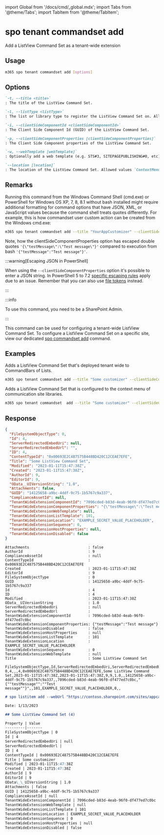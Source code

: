 <!-- DISCLAIMER: All secrets, passwords, and sensitive values in this document are examples only and not real credentials. -->
import Global from '/docs/cmd/_global.mdx';
import Tabs from '@theme/Tabs';
import TabItem from '@theme/TabItem';

# spo tenant commandset add

Add a ListView Command Set as a tenant-wide extension

## Usage

```sh
m365 spo tenant commandset add [options]
```

## Options

```md definition-list
`-t, --title <title>`
: The title of the ListView Command Set.

`-l, --listType <listType>`
: The list or library type to register the ListView Command Set on. Allowed values `List` or `Library`.

`-i, --clientSideComponentId <clientSideComponentId>`
: The Client Side Component Id (GUID) of the ListView Command Set.

`-p, --clientSideComponentProperties [clientSideComponentProperties]`
: The Client Side Component properties of the ListView Command Set.

`-w, --webTemplate [webTemplate]`
: Optionally add a web template (e.g. STS#3, SITEPAGEPUBLISHING#0, etc) as a filter for what kind of sites the ListView Command Set is registered on.

`--location [location]`
: The location of the ListView Command Set. Allowed values `ContextMenu`, `CommandBar` or `Both`. Defaults to `CommandBar`.
```

<Global />

## Remarks

Running this command from the Windows Command Shell (cmd.exe) or PowerShell for Windows OS XP, 7, 8, 8.1 without bash installed might require additional formatting for command options that have JSON, XML, or JavaScript values because the command shell treats quotes differently. For example, this is how commandset user custom action can be created from the Windows cmd.exe:

```sh
m365 spo tenant commandset add --title "YourAppCustomizer" --clientSideComponentId b41916e7-e69d-467f-b37f-ff8ecf8f99f2 --clientSideComponentProperties '{\"testMessage\":\"Test message\"}'
```

Note, how the clientSideComponentProperties option has escaped double quotes `'{\"testMessage\":\"Test message\"}'` compared to execution from bash `'{"testMessage":"Test message"}'`.

:::warning[Escaping JSON in PowerShell]

When using the `--clientSideComponentProperties` option it's possible to enter a JSON string. In PowerShell 5 to 7.2 [specific escaping rules](./../../../user-guide/using-cli.mdx#escaping-double-quotes-in-powershell) apply due to an issue. Remember that you can also use [file tokens](./../../../user-guide/using-cli.mdx#EXAMPLE_SECRET_VALUE_PLACEHOLDER) instead.

:::

:::info

To use this command, you need to be a SharePoint Admin.

:::

This command can be used for configuring a tenant-wide ListView Command Set. To configure a ListView Command Set on a specific site, view our dedicated [spo commandset add](../commandset/commandset-add.mdx) command.

## Examples

Adds a ListView Command Set that's deployed tenant wide to CommandBars of Lists.

```sh
m365 spo tenant commandset add --title "Some customizer" --clientSideComponentId  799883f5-7962-4384-a10a-105adaec6ffc --listType List
```

Adds a ListView Command Set that is configured to the context menu of communication site libraries.

```sh
m365 spo tenant commandset  add --title "Some customizer" --clientSideComponentId  799883f5-7962-4384-a10a-105adaec6ffc --webTemplate "SITEPAGEPUBLISHING#0" --listType Library --location ContextMenu
```

## Response

<Tabs>
  <TabItem value="JSON">

  ```json
  {
    "FileSystemObjectType": 0,
    "Id": 4,
    "ServerRedirectedEmbedUri": null,
    "ServerRedirectedEmbedUrl": "",
    "ID": 4,
    "ContentTypeId": "0x00693E2C487575B448BD420C12CEAE7EFE",
    "Title": "Some ListView Command Set",
    "Modified": "2023-01-11T15:47:38Z",
    "Created": "2023-01-11T15:47:38Z",
    "AuthorId": 9,
    "EditorId": 9,
    "OData__UIVersionString": "1.0",
    "Attachments": false,
    "GUID": "14125658-a9bc-4ddf-9c75-1b5767c9a337",
    "ComplianceAssetId": null,
    "TenantWideExtensionComponentId": "7096cded-b83d-4eab-96f0-df477ed7c0bc",
    "TenantWideExtensionComponentProperties": "{\"testMessage\":\"Test message\"}",
    "TenantWideExtensionWebTemplate": null,
    "TenantWideExtensionListTemplate": 101,
    "TenantWideExtensionLocation": "EXAMPLE_SECRET_VALUE_PLACEHOLDER",
    "TenantWideExtensionSequence": 0,
    "TenantWideExtensionHostProperties": null,
    "TenantWideExtensionDisabled": false
  }
  ```

  </TabItem>
  <TabItem value="Text">

  ```text
  Attachments                           : false
  AuthorId                              : 9
  ComplianceAssetId                     : null
  ContentTypeId                         : 0x00693E2C487575B448BD420C12CEAE7EFE
  Created                               : 2023-01-11T15:47:38Z
  EditorId                              : 9
  FileSystemObjectType                  : 0
  GUID                                  : 14125658-a9bc-4ddf-9c75-1b5767c9a337
  Id                                    : 4
  ID                                    : 4
  Modified                              : 2023-01-11T15:47:38Z
  OData__UIVersionString                : 1.0
  ServerRedirectedEmbedUri              : null
  ServerRedirectedEmbedUrl              :
  TenantWideExtensionComponentId        : 7096cded-b83d-4eab-96f0-df477ed7c0bc
  TenantWideExtensionComponentProperties: {"testMessage":"Test message"}
  TenantWideExtensionDisabled           : false
  TenantWideExtensionHostProperties     : null
  TenantWideExtensionListTemplate       : 101
  TenantWideExtensionLocation           : EXAMPLE_SECRET_VALUE_PLACEHOLDER
  TenantWideExtensionSequence           : 0
  TenantWideExtensionWebTemplate        : null
  Title                                 : Some ListView Command Set
  ```

  </TabItem>
  <TabItem value="CSV">

  ```csv
  FileSystemObjectType,Id,ServerRedirectedEmbedUri,ServerRedirectedEmbedUrl,ID,ContentTypeId,Title,Modified,Created,AuthorId,EditorId,OData__UIVersionString,Attachments,GUID,ComplianceAssetId,TenantWideExtensionComponentId,TenantWideExtensionComponentProperties,TenantWideExtensionWebTemplate,TenantWideExtensionListTemplate,TenantWideExtensionLocation,TenantWideExtensionSequence,TenantWideExtensionHostProperties,TenantWideExtensionDisabled
  0,4,,,4,0x00693E2C487575B448BD420C12CEAE7EFE,Some ListView Command Set,2023-01-11T15:47:38Z,2023-01-11T15:47:38Z,9,9,1.0,,14125658-a9bc-4ddf-9c75-1b5767c9a337,,7096cded-b83d-4eab-96f0-df477ed7c0bc,"{""testMessage"":""Test message""}",,101,EXAMPLE_SECRET_VALUE_PLACEHOLDER,0,,
  ```

  </TabItem>
  <TabItem value="Markdown">

  ```md
  # spo listitem add --webUrl "https://contoso.sharepoint.com/sites/appcatalog" --listUrl "/sites/appcatalog/Lists/TenantWideExtensions" --Title "Some ListView Command Set" --TenantWideExtensionComponentId "7096cded-b83d-4eab-96f0-df477ed7c0bc" --TenantWideExtensionLocation "EXAMPLE_SECRET_VALUE_PLACEHOLDER" --TenantWideExtensionSequence "0" --TenantWideExtensionListTemplate "101" --TenantWideExtensionComponentProperties "{"testMessage":"Test message"}" --TenantWideExtensionWebTemplate "" --TenantWideExtensionDisabled "false" --verbose "false" --debug "false" --_ ""

  Date: 1/13/2023

  ## Some ListView Command Set (4)

  Property | Value
  ---------|-------
  FileSystemObjectType | 0
  Id | 4
  ServerRedirectedEmbedUri | null
  ServerRedirectedEmbedUrl |
  ID | 4
  ContentTypeId | 0x00693E2C487575B448BD420C12CEAE7EFE
  Title | Some customizer
  Modified | 2023-01-11T15:47:38Z
  Created | 2023-01-11T15:47:38Z
  AuthorId | 9
  EditorId | 9
  OData\_\_UIVersionString | 1.0
  Attachments | false
  GUID | 14125658-a9bc-4ddf-9c75-1b5767c9a337
  ComplianceAssetId | null
  TenantWideExtensionComponentId | 7096cded-b83d-4eab-96f0-df477ed7c0bc
  TenantWideExtensionWebTemplate | null
  TenantWideExtensionListTemplate | 101
  TenantWideExtensionLocation | EXAMPLE_SECRET_VALUE_PLACEHOLDER
  TenantWideExtensionSequence | 0
  TenantWideExtensionHostProperties | null
  TenantWideExtensionDisabled | false
  ```

  </TabItem>
</Tabs>
